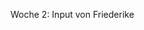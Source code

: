 Woche 2: Input von Friederike

<!--
10.7 - 14.7.
- SVGs schrumpfen
- Dark mode entwürfe
- Page Weight Optimierungen:
    * Bilder verkleinern: Hero-Image & weitere
    * main.js ist möglichst stark komprimiert
    * Font-Files (notosansdisplay) sind bereits optimal
    * Lazy Loading ist bereits implementiert
- Sprite vs. Single Icons
- Messen: gesendete / empfangene Daten auf contextroots
- Testumgebung einrichten im suna-lab
-->